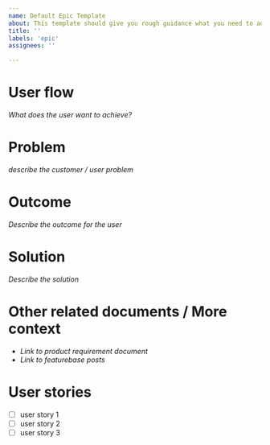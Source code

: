 ```yaml
---
name: Default Epic Template
about: This template should give you rough guidance what you need to add to an Epic
title: ''
labels: 'epic'
assignees: ''

---
```

# User flow
_What does the user want to achieve?_

# Problem
_describe the customer / user problem_ 

# Outcome
_Describe the outcome for the user_

# Solution
_Describe the solution_

# Other related documents / More context
- _Link to product requirement document_
- _Link to featurebase posts_

# User stories
- [ ] user story 1
- [ ] user story 2
- [ ] user story 3

